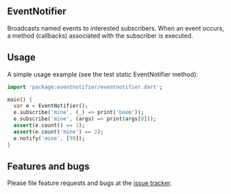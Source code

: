 ## EventNotifier

Broadcasts named events to interested subscribers. When an event occurs, a method (callbacks) associated with the subscriber is executed.

## Usage

A simple usage example (see the test static EventNotifier method):

```dart
import 'package:eventnotifier/eventnotifier.dart';

main() {
  var e = EventNotifier();
  e.subscribe('mine', (_) => print('boom'));
  e.subscribe('mine', (args) => print(args[0]));
  assert(e.count() == 1);
  assert(e.count('mine') == 2);
  e.notify('mine', [99]);
}
```

## Features and bugs

Please file feature requests and bugs at the [issue tracker][tracker].

[tracker]: http://example.com/issues/replaceme
